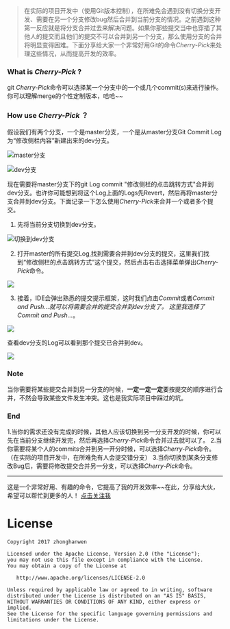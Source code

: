 > 在实际的项目开发中（使用Git版本控制），在所难免会遇到没有切换分支开发、需要在另一个分支修改bug然后合并到当前分支的情况。之前遇到这种第一反应就是将分支合并过去来解决问题。如果你那些提交当中也穿插了其他人的提交而且他们的提交不可以合并到另一个分支，那么使用分支的合并将明显变得困难。下面分享给大家一个非常好用Git的命令*Cherry-Pick*来处理这些情况，从而提高开发的效率。

### What is *Cherry-Pick* ?
git *Cherry-Pick*命令可以选择某一个分支中的一个或几个commit(s)来进行操作。你可以理解merge的个性定制版本，哈哈~~

### How use *Cherry-Pick* ？
假设我们有两个分支，一个是master分支，一个是从master分支Git Commit Log为“修改侧栏内容”新建出来的dev分支。

![master分支](http://7xrnko.com1.z0.glb.clouddn.com/git-cherry-pick/1.png)

![dev分支](http://7xrnko.com1.z0.glb.clouddn.com/git-cherry-pick/2.png) 

现在需要将master分支下的git Log commit "修改侧栏的点击跳转方式"合并到dev分支。也许你可能想到将这个Log上面的Logs先Revert，然后再将master分支合并到dev分支。下面记录一下怎么使用*Cherry-Pick*来合并一个或者多个提交。

1. 先将当前分支切换到dev分支。

![切换到dev分支](http://7xrnko.com1.z0.glb.clouddn.com/git-cherry-pick/4.png)

2. 打开master的所有提交Log,找到需要合并到dev分支的提交，这里我们找到“修改侧栏的点击跳转方式”这个提交，然后点击右击选择菜单弹出*Cherry-Pick*命令。

![](http://7xrnko.com1.z0.glb.clouddn.com/git-cherry-pick/8.png)

3. 接着，IDE会弹出熟悉的提交提示框架，这时我们点击*Commit*或者*Commit and Push...*就可以将需要合并的提交合并到dev分支了。
这里我选择了*Commit and Push...*。

![](http://7xrnko.com1.z0.glb.clouddn.com/git-cherry-pick/6.png)

查看dev分支的Log可以看到那个提交已合并到dev。

![](http://7xrnko.com1.z0.glb.clouddn.com/git-cherry-pick/7.png)

### Note
当你需要将某些提交合并到另一分支的时候，**一定一定一定**要按提交的顺序进行合并，不然会导致某些文件发生冲突。这也是我实际项目中踩过的坑。

### End
1.当你的需求还没有完成的时候，其他人应该切换到另一分支开发的时候，你可以先在当前分支继续开发完，然后再选择*Cherry-Pick*命令合并过去就可以了。
2.当你需要将某个人的commits合并到另一开分时候，可以选择*Cherry-Pick*命令。（在实际的项目开发中，在所难免有人会提交错分支）
3.当你切换到某条分支修改Bug后，需要将修改提交合并另一分支，可以选择*Cherry-Pick*命令。

---
这是一个非常好用、有趣的命令，它提高了我的开发效率~~在此，分享给大伙，希望可以帮忙到更多的人！
[点击关注我](https://github.com/zhonghanwen)

# License

    Copyright 2017 zhonghanwen
    
    Licensed under the Apache License, Version 2.0 (the "License");
    you may not use this file except in compliance with the License.
    You may obtain a copy of the License at
    
       http://www.apache.org/licenses/LICENSE-2.0
    
    Unless required by applicable law or agreed to in writing, software
    distributed under the License is distributed on an "AS IS" BASIS,
    WITHOUT WARRANTIES OR CONDITIONS OF ANY KIND, either express or implied.
    See the License for the specific language governing permissions and
    limitations under the License.
